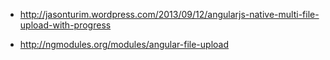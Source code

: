 * http://jasonturim.wordpress.com/2013/09/12/angularjs-native-multi-file-upload-with-progress

* http://ngmodules.org/modules/angular-file-upload
